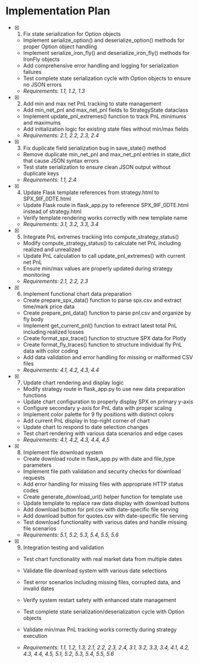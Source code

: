 # Implementation Plan

- [x] 1. Fix state serialization for Option objects

  - Implement serialize_option() and deserialize_option() methods for proper Option object handling
  - Implement serialize_iron_fly() and deserialize_iron_fly() methods for IronFly objects
  - Add comprehensive error handling and logging for serialization failures
  - Test complete state serialization cycle with Option objects to ensure no JSON errors
  - _Requirements: 1.1, 1.2, 1.3_

- [x] 2. Add min and max net PnL tracking to state management

  - Add min_net_pnl and max_net_pnl fields to StrategyState dataclass
  - Implement update_pnl_extremes() function to track PnL minimums and maximums
  - Add initialization logic for existing state files without min/max fields
  - _Requirements: 2.1, 2.2, 2.3, 2.4_

- [x] 3. Fix duplicate field serialization bug in save_state() method

  - Remove duplicate min_net_pnl and max_net_pnl entries in state_dict that cause JSON syntax errors
  - Test state serialization to ensure clean JSON output without duplicate keys
  - _Requirements: 1.1, 2.4_

- [x] 4. Update Flask template references from strategy.html to SPX_9IF_0DTE.html

  - Update Flask route in flask_app.py to reference SPX_9IF_0DTE.html instead of strategy.html
  - Verify template rendering works correctly with new template name
  - _Requirements: 3.1, 3.2, 3.3, 3.4_

- [x] 5. Integrate PnL extremes tracking into compute_strategy_status()

  - Modify compute_strategy_status() to calculate net PnL including realized and unrealized
  - Update PnL calculation to call update_pnl_extremes() with current net PnL
  - Ensure min/max values are properly updated during strategy monitoring
  - _Requirements: 2.1, 2.2, 2.3_

- [x] 6. Implement functional chart data preparation

  - Create prepare_spx_data() function to parse spx.csv and extract time/mark price data
  - Create prepare_pnl_data() function to parse pnl.csv and organize by fly body
  - Implement get_current_pnl() function to extract latest total PnL including realized losses
  - Create format_spx_trace() function to structure SPX data for Plotly
  - Create format_fly_traces() function to structure individual fly PnL data with color coding
  - Add data validation and error handling for missing or malformed CSV files
  - _Requirements: 4.1, 4.2, 4.3, 4.4_

- [x] 7. Update chart rendering and display logic

  - Modify strategy route in flask_app.py to use new data preparation functions
  - Update chart configuration to properly display SPX on primary y-axis
  - Configure secondary y-axis for PnL data with proper scaling
  - Implement color palette for 9 fly positions with distinct colors
  - Add current PnL display in top-right corner of chart
  - Update chart to respond to date selection changes
  - Test chart rendering with various data scenarios and edge cases
  - _Requirements: 4.1, 4.2, 4.3, 4.4, 4.5_

- [x] 8. Implement file download system

  - Create download route in flask_app.py with date and file_type parameters
  - Implement file path validation and security checks for download requests
  - Add error handling for missing files with appropriate HTTP status codes
  - Create generate_download_url() helper function for template use
  - Update template to replace raw data display with download buttons
  - Add download button for pnl.csv with date-specific file serving
  - Add download button for quotes.csv with date-specific file serving
  - Test download functionality with various dates and handle missing file scenarios
  - _Requirements: 5.1, 5.2, 5.3, 5.4, 5.5, 5.6_

- [x] 9. Integration testing and validation

  - Test chart functionality with real market data from multiple dates
  - Validate file download system with various date selections
  - Test error scenarios including missing files, corrupted data, and invalid dates
  - Verify system restart safety with enhanced state management
  - Test complete state serialization/deserialization cycle with Option objects

  - Validate min/max PnL tracking works correctly during strategy execution
  - _Requirements: 1.1, 1.2, 1.3, 2.1, 2.2, 2.3, 2.4, 3.1, 3.2, 3.3, 3.4, 4.1, 4.2, 4.3, 4.4, 4.5, 5.1, 5.2, 5.3, 5.4, 5.5, 5.6_
